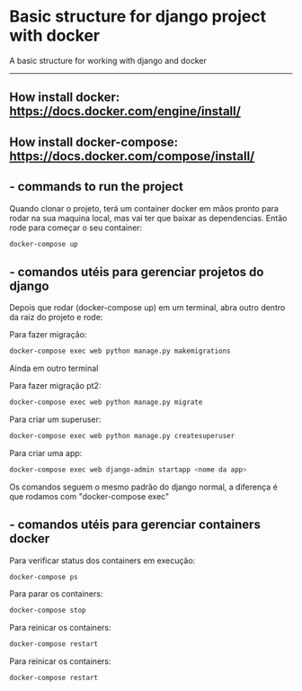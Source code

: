 # Basic structure for django project with docker

A basic structure for working with django and docker

---
 How install docker: https://docs.docker.com/engine/install/
--
 How install docker-compose: https://docs.docker.com/compose/install/
---

## - commands to run the project

Quando clonar o projeto, terá um container docker em mãos pronto para rodar na sua maquina local,
mas vai ter que baixar as dependencias. Então rode para começar o seu container:

```bash
docker-compose up
```

## - comandos utéis para gerenciar projetos do django

Depois que rodar (docker-compose up) em um terminal, abra outro dentro da raiz do projeto e rode:

Para fazer migração:
```bash
docker-compose exec web python manage.py makemigrations
```

Ainda em outro terminal

Para fazer migração pt2:
```bash
docker-compose exec web python manage.py migrate
```

Para criar um superuser:
```bash
docker-compose exec web python manage.py createsuperuser
```

Para criar uma app:
```bash
docker-compose exec web django-admin startapp <nome da app>
```

Os comandos seguem o mesmo padrão do django normal, a diferença é que rodamos com "docker-compose exec"

## - comandos utéis para gerenciar containers docker

Para verificar status dos containers em execução:
```bash
docker-compose ps
```

Para parar os containers:
```bash
docker-compose stop
```

Para reinicar os containers:
```bash
docker-compose restart
```

Para reinicar os containers:
```bash
docker-compose restart
```







